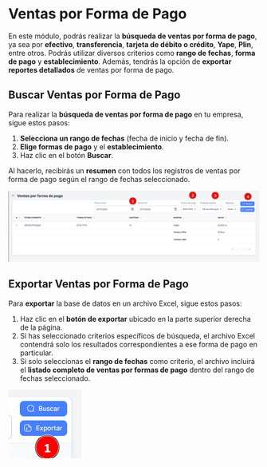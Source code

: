 # Ventas por Forma de Pago

En este módulo, podrás realizar la **búsqueda de ventas por forma de pago**, ya sea por **efectivo**, **transferencia**, **tarjeta de débito o crédito**, **Yape**, **Plin**, entre otros. Podrás utilizar diversos criterios como **rango de fechas**, **forma de pago** y **establecimiento**. Además, tendrás la opción de **exportar reportes detallados** de ventas por forma de pago.

## Buscar Ventas por Forma de Pago

Para realizar la **búsqueda de ventas por forma de pago** en tu empresa, sigue estos pasos:

1. **Selecciona un rango de fechas** (fecha de inicio y fecha de fin).
2. **Elige formas de pago** y el **establecimiento**.
3. Haz clic en el botón **Buscar**.

Al hacerlo, recibirás un **resumen** con todos los registros de ventas por forma de pago según el rango de fechas seleccionado.

![vforma1](./img3/vforma1.png)

## Exportar Ventas por Forma de Pago

Para **exportar** la base de datos en un archivo Excel, sigue estos pasos:

1. Haz clic en el **botón de exportar** ubicado en la parte superior derecha de la página.
2. Si has seleccionado criterios específicos de búsqueda, el archivo Excel contendrá solo los resultados correspondientes a ese forma de pago en particular.
3. Si solo seleccionas el **rango de fechas** como criterio, el archivo incluirá el **listado completo de ventas por formas de pago** dentro del rango de fechas seleccionado.

![vforma2](./img3/vforma2.png)
